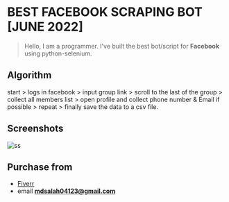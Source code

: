 # BEST FACEBOOK SCRAPING BOT [JUNE 2022]
> Hello, I am a programmer. I've built the best bot/script for **Facebook** using python-selenium.

## Algorithm
start > logs in facebook > input group link > scroll to the last of the group > collect all members list > open profile and collect phone number & Email if possible > repeat >  finally save the data to a csv file.

## Screenshots
![ss](https://user-images.githubusercontent.com/63232173/173140081-96365a5f-7688-4b4a-b37c-025f2f4f6eeb.png)

## Purchase from
- [Fiverr](https://www.fiverr.com/salah_3652/create-browser-scraper-and-automation-python-bot-in-selenium)
- email **mdsalah04123@gmail.com**
